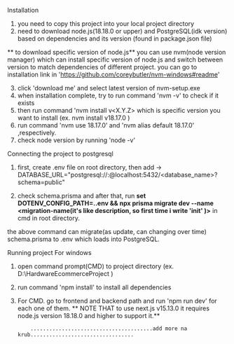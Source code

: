 Installation
  1. you need to copy this project into your local project directory
  2. need to download node.js(18.18.0 or upper) and PostgreSQL(idk version) based on dependencies and its version (found in package.json file)

  ** to download specific version of node.js**
  you can use nvm(node version manager) which can install specific version of node.js and switch between version to match dependencies of different project. you can go to installation link in 'https://github.com/coreybutler/nvm-windows#readme'
  
  3. click 'download me' and select latest version of nvm-setup.exe
  4. when installation complete, try to run command 'nvm -v' to check if it exists
  5. then run command 'nvm install v<X.Y.Z> which is specific version you want to install (ex. nvm install v18.17.0 )
  6. run command 'nvm use 18.17.0' and 'nvm alias default 18.17.0' ,respectively.
  7. check node version by running 'node -v'

Connecting the project to postgresql 

1. first, create .env file on root directory, then add -> DATABASE_URL="postgresql://<username>:<password>@localhost:5432/<database_name>?schema=public"
  
  2. check schema.prisma and after that, run
  **set DOTENV_CONFIG_PATH=.\.env && npx prisma migrate dev --name <migration-name(it's like description, so first time i write 'init' )>** in cmd in root directory.
  
  the above command can migrate(as update, can changing over time) schema.prisma to .env which loads into PostgreSQL.


  Running project For windows
  1. open command prompt(CMD) to project directory (ex. D:\HardwareEcommerceProject )
  2. run command 'npm install' to install all dependencies
  3. For CMD. go to frontend and backend path and run 'npm run dev' for each one of them.
  ** NOTE THAT to use next.js v15.13.0 it requires node.js version 18.18.0 and higher to support it.**

  
     
             .......................................add more na krub.................................
  
  

